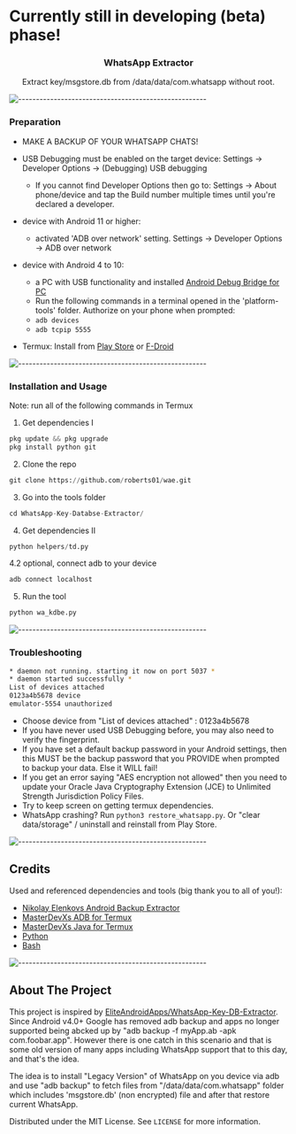 # Currently still in developing (beta) phase!

<p align="center">
  <h3 align="center">WhatsApp Extractor</h3>
  <p align="center">
    Extract key/msgstore.db from /data/data/com.whatsapp without root.
    <br />
</p>

![-----------------------------------------------------](https://raw.githubusercontent.com/andreasbm/readme/master/assets/lines/aqua.png)

### Preparation 

* MAKE A BACKUP OF YOUR WHATSAPP CHATS!
* USB Debugging must be enabled on the target device: Settings -> Developer Options -> (Debugging) USB debugging  
  * If you cannot find Developer Options then go to: Settings -> About phone/device and tap the Build number multiple times until you're declared a developer.

* device with Android 11 or higher:
  * activated 'ADB over network' setting. Settings -> Developer Options -> ADB over network
* device with Android 4 to 10:
  * a PC with USB functionality and installed [Android Debug Bridge for PC](https://developer.android.com/studio/releases/platform-tools)
  * Run the following commands in a terminal opened in the 'platform-tools' folder. Authorize on your phone when prompted:
   * `adb devices`
   * `adb tcpip 5555`
* Termux: Install from [Play Store](https://play.google.com/store/apps/details?id=com.termux) or [F-Droid](https://f-droid.org/packages/com.termux)

![-----------------------------------------------------](https://raw.githubusercontent.com/andreasbm/readme/master/assets/lines/aqua.png)

### Installation and Usage 
Note: run all of the following commands in Termux

1. Get dependencies I
```python
pkg update && pkg upgrade
pkg install python git
```

2. Clone the repo
```python
git clone https://github.com/roberts01/wae.git
```
3. Go into the tools folder
```python
cd WhatsApp-Key-Databse-Extractor/
```

4. Get dependencies II
```python
python helpers/td.py
```

4.2 optional, connect adb to your device
```python
adb connect localhost
```

5. Run the tool
```python
python wa_kdbe.py
```

![-----------------------------------------------------](https://raw.githubusercontent.com/andreasbm/readme/master/assets/lines/aqua.png)

### Troubleshooting

```sh
* daemon not running. starting it now on port 5037 *
* daemon started successfully *
List of devices attached 
0123a4b5678 device
emulator-5554 unauthorized
```
* Choose device from "List of devices attached" : 0123a4b5678
* If you have never used USB Debugging before, you may also need to verify the fingerprint.  
* If you have set a default backup password in your Android settings, then this MUST be the  backup password that you PROVIDE when prompted to backup your data. Else it WILL fail!  
* If you get an error saying "AES encryption not allowed" then you need to update your Oracle Java Cryptography Extension (JCE) to Unlimited Strength Jurisdiction Policy Files.  
* Try to keep screen on getting termux dependencies.
* WhatsApp crashing? Run `python3 restore_whatsapp.py`. Or "clear data/storage" / uninstall and reinstall from Play Store.

![-----------------------------------------------------](https://raw.githubusercontent.com/andreasbm/readme/master/assets/lines/aqua.png)

## Credits
Used and referenced dependencies and tools (big thank you to all of you!):

* [Nikolay Elenkovs Android Backup Extractor](https://github.com/nelenkov/android-backup-extractor/releases)
* [MasterDevXs ADB for Termux](https://github.com/MasterDevX/Termux-ADB)
* [MasterDevXs Java for Termux](https://github.com/MasterDevX/Termux-Java)
* [Python](https://www.python.org/)
* [Bash](https://www.gnu.org/software/bash/)

![-----------------------------------------------------](https://raw.githubusercontent.com/andreasbm/readme/master/assets/lines/aqua.png)

## About The Project

This project is inspired by [EliteAndroidApps/WhatsApp-Key-DB-Extractor](https://github.com/EliteAndroidApps/WhatsApp-Key-DB-Extractor). Since Android v4.0+ Google has removed adb backup and apps no longer supported being abcked up by "adb backup -f myApp.ab -apk com.foobar.app". However there is one catch in this scenario and that is some old version of many apps including WhatsApp support that to this day, and that's the idea.

The idea is to install "Legacy Version" of WhatsApp on you device via adb and use "adb backup" to fetch files from "/data/data/com.whatsapp" folder which includes 'msgstore.db' (non encrypted) file and after that restore current WhatsApp.

Distributed under the MIT License. See `LICENSE` for more information.
